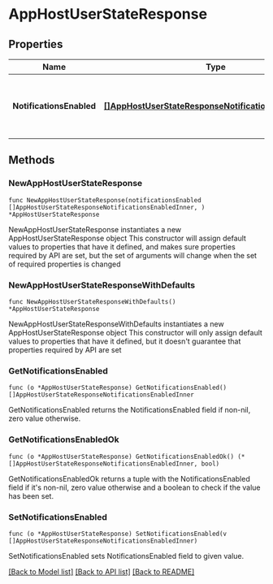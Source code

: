 # AppHostUserStateResponse

## Properties

Name | Type | Description | Notes
------------ | ------------- | ------------- | -------------
**NotificationsEnabled** | [**[]AppHostUserStateResponseNotificationsEnabledInner**](AppHostUserStateResponseNotificationsEnabledInner.md) | List of domains for which notifications are enabled for this user | 

## Methods

### NewAppHostUserStateResponse

`func NewAppHostUserStateResponse(notificationsEnabled []AppHostUserStateResponseNotificationsEnabledInner, ) *AppHostUserStateResponse`

NewAppHostUserStateResponse instantiates a new AppHostUserStateResponse object
This constructor will assign default values to properties that have it defined,
and makes sure properties required by API are set, but the set of arguments
will change when the set of required properties is changed

### NewAppHostUserStateResponseWithDefaults

`func NewAppHostUserStateResponseWithDefaults() *AppHostUserStateResponse`

NewAppHostUserStateResponseWithDefaults instantiates a new AppHostUserStateResponse object
This constructor will only assign default values to properties that have it defined,
but it doesn't guarantee that properties required by API are set

### GetNotificationsEnabled

`func (o *AppHostUserStateResponse) GetNotificationsEnabled() []AppHostUserStateResponseNotificationsEnabledInner`

GetNotificationsEnabled returns the NotificationsEnabled field if non-nil, zero value otherwise.

### GetNotificationsEnabledOk

`func (o *AppHostUserStateResponse) GetNotificationsEnabledOk() (*[]AppHostUserStateResponseNotificationsEnabledInner, bool)`

GetNotificationsEnabledOk returns a tuple with the NotificationsEnabled field if it's non-nil, zero value otherwise
and a boolean to check if the value has been set.

### SetNotificationsEnabled

`func (o *AppHostUserStateResponse) SetNotificationsEnabled(v []AppHostUserStateResponseNotificationsEnabledInner)`

SetNotificationsEnabled sets NotificationsEnabled field to given value.



[[Back to Model list]](../README.md#documentation-for-models) [[Back to API list]](../README.md#documentation-for-api-endpoints) [[Back to README]](../README.md)


